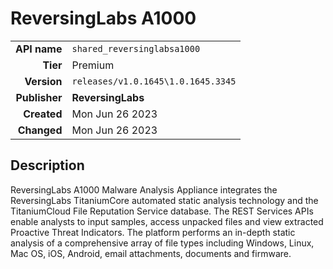# ReversingLabs A1000
| | |
|-:|-|
|**API name**|`shared_reversinglabsa1000`|
|**Tier**|Premium|
|**Version**|`releases/v1.0.1645\1.0.1645.3345`|
|**Publisher**|**ReversingLabs**|
|**Created**|Mon Jun 26 2023|
|**Changed**|Mon Jun 26 2023|

## Description
ReversingLabs A1000 Malware Analysis Appliance integrates the ReversingLabs TitaniumCore automated static analysis technology and the TitaniumCloud File Reputation Service database. The REST Services APIs enable analysts to input samples, access unpacked files and view extracted Proactive Threat Indicators. The platform performs an in-depth static analysis of a comprehensive array of file types including Windows, Linux, Mac OS, iOS, Android, email attachments, documents and firmware.
